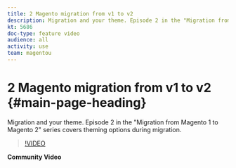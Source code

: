 ```yaml
---
title: 2 Magento migration from v1 to v2
description: Migration and your theme. Episode 2 in the "Migration from Magento 1 to Magento 2" series covers theming options during migration.
kt: 5686
doc-type: feature video
audience: all
activity: use
team: magentou
---
```


# 2 Magento migration from v1 to v2 {#main-page-heading}

Migration and your theme. Episode 2 in the "Migration from Magento 1 to Magento 2" series covers theming options during migration.

>[!VIDEO](https://video.tv.adobe.com/v/35840)

**Community Video**